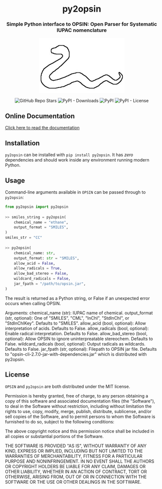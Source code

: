 <h1 align="center">py2opsin</h1> 
<h3 align="center">Simple Python interface to OPSIN: Open Parser for Systematic IUPAC nomenclature</h3>

<p align="center">  
  <img alt="py2opsinlogo" src="https://github.com/JacksonBurns/py2opsin/blob/main/py2opsin_logo.png">
</p> 
<p align="center">
  <img alt="GitHub Repo Stars" src="https://img.shields.io/github/stars/JacksonBurns/py2opsin?style=social">
  <img alt="PyPI - Downloads" src="https://img.shields.io/pypi/dm/py2opsin">
  <img alt="PyPI" src="https://img.shields.io/pypi/v/py2opsin">
  <img alt="PyPI - License" src="https://img.shields.io/github/license/JacksonBurns/py2opsin">
</p>

## Online Documentation
[Click here to read the documentation](https://JacksonBurns.github.io/py2opsin/)

## Installation
`py2opsin` can be installed with `pip install py2opsin`. It has _zero_ dependencies and should work inside any environment running modern Python.

## Usage
Command-line arguments available in `OPSIN` can be passed through to `py2opsin`:

```python
from py2opsin import py2opsin

>> smiles_string = py2opsin(
    chemical_name = "ethane",
    output_format = "SMILES",
)
smiles_str = "CC"

>> py2opsin(
    chemical_name: str,
    output_format: str = "SMILES",
    allow_acid = False,
    allow_radicals = True,
    allow_bad_stereo = False,
    wildcard_radicals = False,
    jar_fpath = "/path/to/opsin.jar",
)
```

The result is returned as a Python string, or False if an unexpected error occurs when calling OPSIN.

Arguments:
    chemical_name (str): IUPAC name of chemical.
    output_format (str, optional): One of "SMILES", "CML", "InChI", "StdInChI", or "StdInChIKey". Defaults to "SMILES".
    allow_acid (bool, optional): Allow interpretation of acids. Defaults to False.
    allow_radicals (bool, optional): Enable radical interpretation. Defaults to False.
    allow_bad_stereo (bool, optional): Allow OPSIN to ignore uninterpreatable stereochem. Defaults to False.
    wildcard_radicals (bool, optional): Output radicals as wildcards. Defaults to False.
    jar_fpath (str, optional): Filepath to OPSIN jar file. Defaults to "opsin-cli-2.7.0-jar-with-dependencies.jar" which is distributed with py2opsin.

## License
`OPSIN` and `py2opsin` are both distributed under the MIT license.

Permission is hereby granted, free of charge, to any person obtaining a copy
of this software and associated documentation files (the "Software"), to deal
in the Software without restriction, including without limitation the rights
to use, copy, modify, merge, publish, distribute, sublicense, and/or sell
copies of the Software, and to permit persons to whom the Software is
furnished to do so, subject to the following conditions:

The above copyright notice and this permission notice shall be included in all
copies or substantial portions of the Software.

THE SOFTWARE IS PROVIDED "AS IS", WITHOUT WARRANTY OF ANY KIND, EXPRESS OR
IMPLIED, INCLUDING BUT NOT LIMITED TO THE WARRANTIES OF MERCHANTABILITY,
FITNESS FOR A PARTICULAR PURPOSE AND NONINFRINGEMENT. IN NO EVENT SHALL THE
AUTHORS OR COPYRIGHT HOLDERS BE LIABLE FOR ANY CLAIM, DAMAGES OR OTHER
LIABILITY, WHETHER IN AN ACTION OF CONTRACT, TORT OR OTHERWISE, ARISING FROM,
OUT OF OR IN CONNECTION WITH THE SOFTWARE OR THE USE OR OTHER DEALINGS IN THE
SOFTWARE.